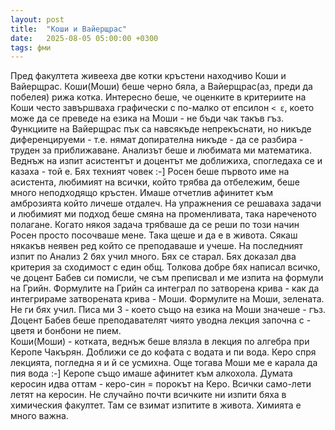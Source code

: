 ```yaml
---
layout: post
title:  "Коши и Вайерщрас"
date:   2025-08-05 05:00:00 +0300
tags: фми
---
```

Пред факултета живееха две котки кръстени находчиво Коши и Вайерщрас. 
Коши(Моши) беше черно бяла, а Вайерщрас(аз, преди да побелея) рижа котка. Интересно беше, 
че оценките в критериите на Коши често завършваха графически с по-малко от епсилон ```< ε```,
което може да се преведе на езика на Моши - не бъди чак такъв гъз.
Функциите на Вайерщрас пък са навсякъде непрекъснати, 
но никъде диференцируеми - т.е. нямат допирателна никъде - да се разбира - труден за приближаване.
Анализът беше и любимата ми математика. Веднъж на изпит асистентът и доцентът ме доближиха, 
спогледаха се и казаха - той е. Бях техният човек :-]
Росен беше първото име на асистента, любимият на всички, който трябва да отбележим, 
беше много неподходящо кръстен. Имаше отчетлив афинитет към амброзията който личеше отдалеч. 
На упражнения се решаваха задачи и любимият ми подход беше смяна на променливата, 
така нареченото полагане. Когато някоя задача трябваше да се реши по този начин Росен просто посочваше мене. 
Така щеше и да е в живота. Сякаш някакъв неявен ред който се преподаваше и учеше.
На последният изпит по Анализ 2 бях учил много. Бях се старал. 
Бях доказал два критерия за сходимост с един общ. Толкова добре бях написал всичко, 
че доцент Бабев си помисли, че съм преписвал и ме изпита на формули на Грийн. 
Формулите на Грийн са интеграл по затворена крива - как да интегрираме затворената крива - Моши.
Формулите на Моши, зелената. Не ги бях учил. Писа ми 3 - което също на езика на Моши значеше - гъз. 
Доцент Бабев беше преподавателят чиято уводна лекция започна с - цветя и бонбони не пием.  
Коши(Моши) - котката, веднъж беше влязла в лекция по алгебра при Керопе Чакърян.
Доближи се до кофата с водата и пи вода. Керо спря лекцията, погледна я и й се усмихна.
Още тогава Моши ме е карала да пия вода :-] Керопе също имаше афинитет към алкохола.
Думата керосин идва оттам - керо-син = порокът на Керо. Всички само-лети летят на керосин.
Не случайно почти всичките ни изпити бяха в химическия факултет. Там се взимат изпитите в живота.
Химията е много важна.